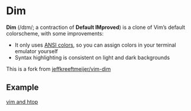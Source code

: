 # Dim

**Dim** (/dɪm/; a contraction of **Default IMproved**) is a clone of Vim’s default colorscheme, with some improvements:

* It only uses [ANSI colors], so you can assign colors in your terminal emulator yourself
* Syntax highlighting is consistent on light and dark backgrounds

[ANSI colors]: https://en.wikipedia.org/wiki/ANSI_escape_code#Colors

This is a fork from [jeffkreeftmeijer/vim-dim](https://github.com/jeffkreeftmeijer/vim-dim)

## Example

[vim and htop](./example.png)
